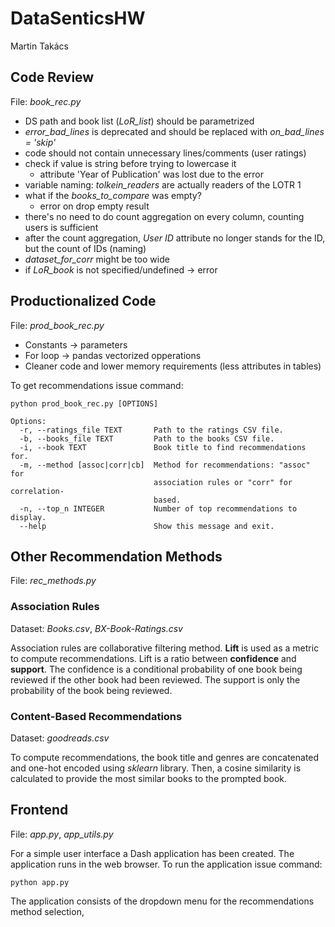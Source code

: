 # DataSenticsHW
Martin Takács

## Code Review
File: *book_rec.py*
- DS path and book list (*LoR_list*) should be parametrized
- *error_bad_lines* is deprecated and should be replaced with *on_bad_lines = 'skip'*
- code should not contain unnecessary lines/comments (user ratings)
- check if value is string before trying to lowercase it
    - attribute 'Year of Publication' was lost due to the error
- variable naming: *tolkein_readers* are actually readers of the LOTR 1
- what if the *books_to_compare* was empty?
    - error on drop empty result
- there's no need to do count aggregation on every column, counting users is sufficient
- after the count aggregation, *User ID* attribute no longer stands for the ID, but the count of IDs (naming)
- *dataset_for_corr* might be too wide
- if *LoR_book* is not specified/undefined -> error

## Productionalized Code
File: *prod_book_rec.py*
- Constants -> parameters
- For loop -> pandas vectorized opperations
- Cleaner code and lower memory requirements (less attributes in tables) 

To get recommendations issue command:
```
python prod_book_rec.py [OPTIONS]
```
```
Options:
  -r, --ratings_file TEXT       Path to the ratings CSV file.
  -b, --books_file TEXT         Path to the books CSV file.
  -i, --book TEXT               Book title to find recommendations for.
  -m, --method [assoc|corr|cb]  Method for recommendations: "assoc" for
                                association rules or "corr" for correlation-       
                                based.
  -n, --top_n INTEGER           Number of top recommendations to display.
  --help                        Show this message and exit.
```

## Other Recommendation Methods
File: *rec_methods.py*
### Association Rules
Dataset: *Books.csv*, *BX-Book-Ratings.csv*

Association rules are collaborative filtering method. **Lift** is used as a metric to compute recommendations. Lift is a ratio between **confidence** and **support**. The confidence is a conditional probability of one book being reviewed if the other book had been reviewed. The support is only the probability of the book being reviewed.

### Content-Based Recommendations
Dataset: *goodreads.csv*

To compute recommendations, the book title and genres are concatenated and one-hot encoded using *sklearn* library. Then, a cosine similarity is calculated to provide the most similar books to the prompted book.

## Frontend
File: *app.py*, *app_utils.py*

For a simple user interface a Dash application has been created. The application runs in the web browser. To run the application issue command:
```
python app.py
```
The application consists of the dropdown menu for the recommendations method selection, 